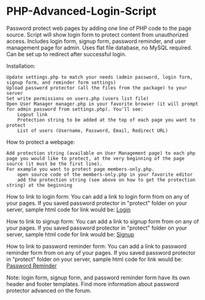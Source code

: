 # PHP-Advanced-Login-Script

Password protect web pages by adding one line of PHP code to the page source. Script will show login form to protect content from unauthorized access. Includes login form, signup form, password reminder, and user management page for admin. Uses flat file database, no MySQL required. Can be set up to redirect after successful login.

Installation:

    Update settings.php to match your needs (admin password, login form, signup form, and reminder form settings)
    Upload password protector (all the files from the package) to your server
    Set write permissions on users.php (users list file)
    Open User Manager manager.php in your favorite browser (it will prompt for admin password from settings.php). You'll see:
        Logout link
        Protection string to be added at the top of each page you want to protect
        List of users (Username, Password, Email, Redirect URL)

How to protect a webpage:

    Add protection string (available on User Management page) to each php page you would like to protect, at the very beginning of the page source (it must be the first line).
    For example you want to protect page members-only.php.
        open source code of the members-only.php in your favorite editor
        add the protection string (see above on how to get the protection string) at the beginning

How to link to login form:
You can add a link to login form from on any of your pages.
If you saved password protector in "protect" folder on your server, sample html code for link would be:
  <a href="http://www.example.com/protect/login.php">Login</a>

How to link to signup form:
You can add a link to signup form from on any of your pages.
If you saved password protector in "protect" folder on your server, sample html code for link would be:
  <a href="http://www.example.com/protect/signup.php">Signup</a>

How to link to password reminder form:
You can add a link to password reminder form from on any of your pages.
If you saved password protector in "protect" folder on your server, sample html code for link would be:
  <a href="http://www.example.com/protect/reminder.php">Password Reminder</a>

Note: login form, signup form, and password reminder form have its own header and footer templates. Find more information about password protector advanced on the forum. 
